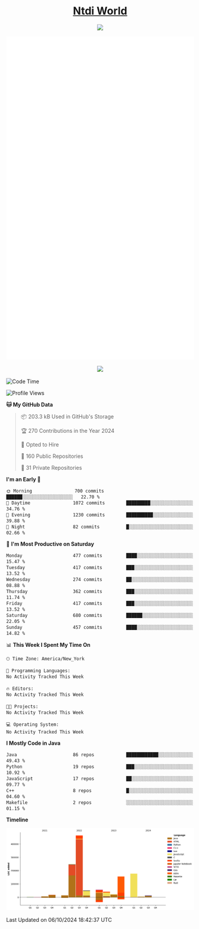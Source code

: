 <h1 align="center"><a href="https://www.ntdi.world">Ntdi World</a></h1>
<p align="center">
  <a href="https://github.com/n-tdi"><img src="https://readme-typing-svg.herokuapp.com?lines=FullStack+Developer;Web+Developer;Open-Source+Enthusiast;Java+Developer;Spigot-API%20Developer;&center=true&width=500&height=50"></a>
</p>

<div align="center">
  <img src="/github-metrics.svg"></img>
  
  <img src="https://komarev.com/ghpvc/?username=n-tdi&color=green"></img>
</div>

<!-- May use later.. idk -->
<!-- <a href="http://www.github.com/n-tdi"><img src="https://github-readme-stats.vercel.app/api?username=n-tdi&show_icons=true&hide=&count_private=true&title_color=0891b2&text_color=ffffff&icon_color=0891b2&bg_color=1c1917&hide_border=true&show_icons=true" alt="n-tdi's GitHub stats" /></a> -->

<!--START_SECTION:waka-->
![Code Time](http://img.shields.io/badge/Code%20Time-324%20hrs%2046%20mins-blue)

![Profile Views](http://img.shields.io/badge/Profile%20Views-1-blue)

**🐱 My GitHub Data** 

> 📦 203.3 kB Used in GitHub's Storage 
 > 
> 🏆 270 Contributions in the Year 2024
 > 
> 💼 Opted to Hire
 > 
> 📜 160 Public Repositories 
 > 
> 🔑 31 Private Repositories 
 > 
**I'm an Early 🐤** 

```text
🌞 Morning                700 commits         ██████░░░░░░░░░░░░░░░░░░░   22.70 % 
🌆 Daytime                1072 commits        █████████░░░░░░░░░░░░░░░░   34.76 % 
🌃 Evening                1230 commits        ██████████░░░░░░░░░░░░░░░   39.88 % 
🌙 Night                  82 commits          █░░░░░░░░░░░░░░░░░░░░░░░░   02.66 % 
```
📅 **I'm Most Productive on Saturday** 

```text
Monday                   477 commits         ████░░░░░░░░░░░░░░░░░░░░░   15.47 % 
Tuesday                  417 commits         ███░░░░░░░░░░░░░░░░░░░░░░   13.52 % 
Wednesday                274 commits         ██░░░░░░░░░░░░░░░░░░░░░░░   08.88 % 
Thursday                 362 commits         ███░░░░░░░░░░░░░░░░░░░░░░   11.74 % 
Friday                   417 commits         ███░░░░░░░░░░░░░░░░░░░░░░   13.52 % 
Saturday                 680 commits         ██████░░░░░░░░░░░░░░░░░░░   22.05 % 
Sunday                   457 commits         ████░░░░░░░░░░░░░░░░░░░░░   14.82 % 
```


📊 **This Week I Spent My Time On** 

```text
🕑︎ Time Zone: America/New_York

💬 Programming Languages: 
No Activity Tracked This Week

🔥 Editors: 
No Activity Tracked This Week

🐱‍💻 Projects: 
No Activity Tracked This Week

💻 Operating System: 
No Activity Tracked This Week
```

**I Mostly Code in Java** 

```text
Java                     86 repos            ████████████░░░░░░░░░░░░░   49.43 % 
Python                   19 repos            ███░░░░░░░░░░░░░░░░░░░░░░   10.92 % 
JavaScript               17 repos            ██░░░░░░░░░░░░░░░░░░░░░░░   09.77 % 
C++                      8 repos             █░░░░░░░░░░░░░░░░░░░░░░░░   04.60 % 
Makefile                 2 repos             ░░░░░░░░░░░░░░░░░░░░░░░░░   01.15 % 
```



**Timeline**

![Lines of Code chart](https://raw.githubusercontent.com/n-tdi/n-tdi/main/assets/bar_graph.png)


 Last Updated on 06/10/2024 18:42:37 UTC
<!--END_SECTION:waka-->
